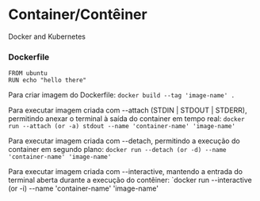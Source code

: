 # Container/Contêiner
Docker and Kubernetes


### Dockerfile

```
FROM ubuntu
RUN echo "hello there"
```

Para criar imagem do Dockerfile:
`docker build --tag 'image-name' .`

Para executar imagem criada com --attach (STDIN | STDOUT | STDERR), permitindo anexar o terminal à saída do container em tempo real:
`docker run --attach (or -a) stdout --name 'container-name' 'image-name'`

Para executar imagem criada com --detach, permitindo a execução do container em segundo plano:
`docker run --detach (or -d) --name 'container-name' 'image-name'`

Para executar imagem criada com --interactive, mantendo a entrada do terminal aberta durante a execução do contêiner:
`docker run --interactive (or -i) --name 'container-name' 'image-name' 

